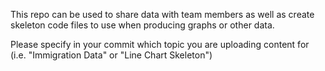 This repo can be used to share data with team members as well as create skeleton code files to use when producing graphs or other data.

Please specify in your commit which topic you are uploading content for (i.e. "Immigration Data" or "Line Chart Skeleton")
